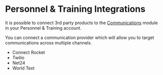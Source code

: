 # Personnel & Training Integrations

It is possible to connect 3rd party products to the [Communications](../communications/) module in your Personnel & Training account.

You can connect a communication provider which will allow you to target communications across multiple channels. 

* Connect Rocket
* Twilio
* Net24
* World Text

